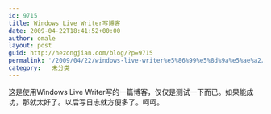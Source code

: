 ```yaml
---
id: 9715
title: Windows Live Writer写博客
date: 2009-04-22T18:41:52+00:00
author: omale
layout: post
guid: http://hezongjian.com/blog/?p=9715
permalink: '/2009/04/22/windows-live-writer%e5%86%99%e5%8d%9a%e5%ae%a2/'
category:   未分类  
---
```

这是使用Windows Live Writer写的一篇博客，仅仅是测试一下而已。如果能成功，那就太好了。以后写日志就方便多了。呵呵。